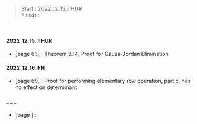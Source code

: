 >Start   : 2022_12_15_THUR<br>
>Finish  : 

<br>

#### 2022_12_15_THUR 
- [page 63] : Theorem 3.14; Proof for Gauss-Jordan Elimination

#### 2022_12_16_FRI 
- [page 69] : Proof for performing elementary row operation, part c, has no effect on determinant

#### _ _ _ 
- [page ] :